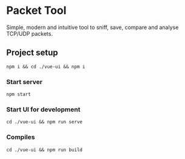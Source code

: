 # Packet Tool

Simple, modern and intuitive tool to sniff, save, compare and analyse TCP/UDP packets.

## Project setup
```
npm i && cd ./vue-ui && npm i
```

### Start server
```
npm start
```

### Start UI for development
```
cd ./vue-ui && npm run serve
```

### Compiles
```
cd ./vue-ui && npm run build
```
